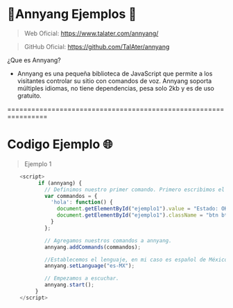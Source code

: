 # 📃Annyang Ejemplos 📃

> Web Oficial: https://www.talater.com/annyang/

> GitHub Oficial: https://github.com/TalAter/annyang


¿Que es Annyang?
- Annyang es una pequeña biblioteca de JavaScript que permite a los visitantes controlar su sitio con comandos de voz.
Annyang soporta múltiples idiomas, no tiene dependencias, pesa solo 2kb y es de uso gratuito.


================================================================



# Codigo Ejemplo 🌐

> Ejemplo 1

```javascript
	<script>
		  if (annyang) {
		    // Definimos nuestro primer comando. Primero escribimos el comando y posteriormente la función a ejecutar.
		    var commandos = {
		      'hola': function() {
		        document.getElementById("ejemplo1").value = "Estado: OK!";
		        document.getElementById("ejemplo1").className = "btn btn-lg btn-success btn-block";
		      }
		    };

		    // Agregamos nuestros comandos a annyang.
		    annyang.addCommands(commandos);

		    //Establecemos el lenguaje, en mi caso es español de México.
		    annyang.setLanguage("es-MX");

		    // Empezamos a escuchar.
		    annyang.start();
		 }
	</script>
```



